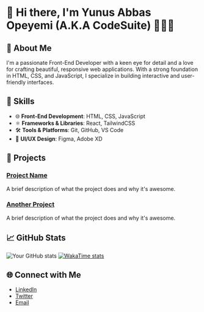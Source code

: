 # 👋 Hi there, I'm Yunus Abbas Opeyemi (A.K.A CodeSuite) 👨🏽‍💻

## 🚀 About Me
I'm a passionate Front-End Developer with a keen eye for detail and a love for crafting beautiful, responsive web applications. With a strong foundation in HTML, CSS, and JavaScript, I specialize in building interactive and user-friendly interfaces.

## 💼 Skills
- 🌐 **Front-End Development**: HTML, CSS, JavaScript
- ⚛️ **Frameworks & Libraries**: React, TailwindCSS
- 🛠️ **Tools & Platforms**: Git, GitHub, VS Code
- 🎨 **UI/UX Design**: Figma, Adobe XD

## 🌟 Projects

### [Project Name](#)
A brief description of what the project does and why it's awesome.

### [Another Project](#)
A brief description of what the project does and why it's awesome.

## 📈 GitHub Stats
![Your GitHub stats](https://github-readme-stats.vercel.app/api?username=springboot20&show_icons=true&theme=tokyonight)
[![WakaTime stats](https://wakatime.com/share/@CodeSuite/3f4a2648-c794-41e2-aaed-f0f2b67e0771.png)](https://wakatime.com/)

## 🌐 Connect with Me
- [LinkedIn](https://www.linkedin.com/in/abbas-opeyemi-1aba14260/)
- [Twitter](https://twitter.com/@AbkanbiOpe35251/)
- [Email](mailto:opeyemiakanbi328@gmail.com)
